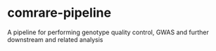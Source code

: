 # comrare-pipeline
A pipeline for performing genotype quality control, GWAS and further downstream and related analysis
